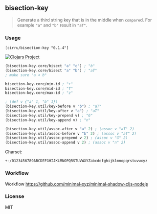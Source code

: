
bisection-key
----

> Generate a third string key that is in the middle when `compare`d. For example `"a"` and `"b"` result in `"aT"`.

### Usage

```edn
[cirru/bisection-key "0.1.4"]
```

[![Clojars Project](https://img.shields.io/clojars/v/cirru/bisection-key.svg)](https://clojars.org/cirru/bisection-key)

```clojure
(bisection-key.core/bisect "a" "c") ; "b"
(bisection-key.core/bisect "a" "b") ; "aT"
; make sure "a < b"

bisection-key.core/min-id ; "+"
bisection-key.core/mid-id ; "T"
bisection-key.core/max-id ; "z"

; (def v {"a" 1, "b" 1})
(bisection-key.util/key-before v "b") ; "aT"
(bisection-key.util/key-after v "a") ; "aT"
(bisection-key.util/key-prepend v) ; "G"
(bisection-key.util/key-append v) ; "n"

(bisection-key.util/assoc-after v "a" 2) ; (assoc v "aT" 2)
(bisection-key.util/assoc-before v "b" 2) ; (assoc v "aT" 2)
(bisection-key.util/assoc-prepend v 2) ; (assoc v "G" 2)
(bisection-key.util/assoc-append v 2) ; (assoc v "n" 2)
```

Charset:

```text
+-/0123456789ABCDEFGHIJKLMNOPQRSTUVWXYZabcdefghijklmnopqrstuvwxyz
```

### Workflow

Workflow https://github.com/minimal-xyz/minimal-shadow-cljs-nodejs

### License

MIT
